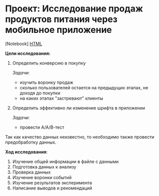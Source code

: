 # Проект: Исследование продаж продуктов питания через мобильное приложение
[Notebook] [HTML](https://github.com/ana-stashia/Portfolio/blob/main/2.%20Sales_products_in_mobapp/2.Sales_products_mobapp.html)

**Цели исследования:**
1. Определить конверсию в покупку
    
    *Задачи*: 
    - изучить воронку продаж
    - сколько пользователей остается на предыдущих этапах, не доходя до покупки
    - на каких этапах "застревают" клиенты
    
2. Определить эффективно ли изменение шрифта в приложении
   
   *Задачи*:
    - провести А/А/В-тест
    
Так как качество данных неизвестно, то необходимо также провести предобработку данных. 

**Ход исследования**:
1. Изучение общей информации в файле с данными
2. Подготовка данных к анализу
3. Проверка данных
4. Изучение воронки событий
5. Изучение результатов эксперимента
6. Написание выводов и рекомендаций
